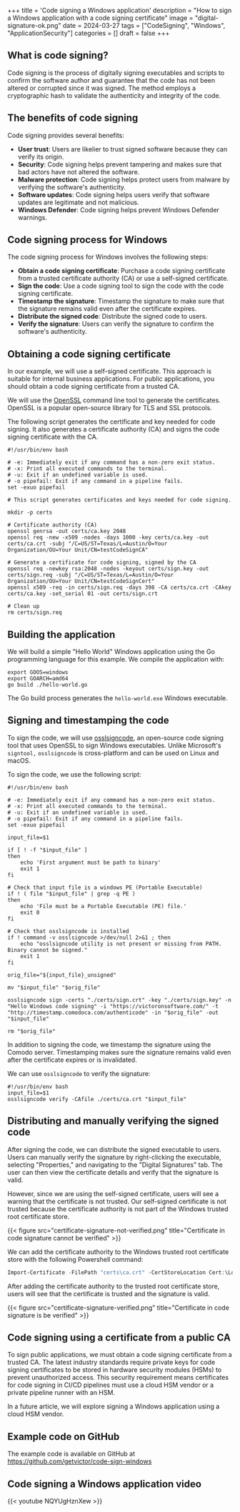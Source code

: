 +++
title = 'Code signing a Windows application'
description = "How to sign a Windows application with a code signing certificate"
image = "digital-signature-ok.png"
date = 2024-03-27
tags = ["CodeSigning", "Windows", "ApplicationSecurity"]
categories = []
draft = false
+++

## What is code signing?

Code signing is the process of digitally signing executables and scripts to confirm the software author and guarantee that the code has not been altered or corrupted since it was signed. The method employs a cryptographic hash to validate the authenticity and integrity of the code.

## The benefits of code signing

Code signing provides several benefits:
- **User trust**: Users are likelier to trust signed software because they can verify its origin.
- **Security**: Code signing helps prevent tampering and makes sure that bad actors have not altered the software.
- **Malware protection**: Code signing helps protect users from malware by verifying the software's authenticity.
- **Software updates**: Code signing helps users verify that software updates are legitimate and not malicious.
- **Windows Defender**: Code signing helps prevent Windows Defender warnings.

## Code signing process for Windows

The code signing process for Windows involves the following steps:
- **Obtain a code signing certificate**: Purchase a code signing certificate from a trusted certificate authority (CA) or use a self-signed certificate.
- **Sign the code**: Use a code signing tool to sign the code with the code signing certificate.
- **Timestamp the signature**: Timestamp the signature to make sure that the signature remains valid even after the certificate expires.
- **Distribute the signed code**: Distribute the signed code to users.
- **Verify the signature**: Users can verify the signature to confirm the software's authenticity.

## Obtaining a code signing certificate

In our example, we will use a self-signed certificate. This approach is suitable for internal business applications. For public applications, you should obtain a code signing certificate from a trusted CA.

We will use the [OpenSSL](https://www.openssl.org/) command line tool to generate the certificates. OpenSSL is a popular open-source library for TLS and SSL protocols.

The following script generates the certificate and key needed for code signing. It also generates a certificate authority (CA) and signs the code signing certificate with the CA.

```shell
#!/usr/bin/env bash

# -e: Immediately exit if any command has a non-zero exit status.
# -x: Print all executed commands to the terminal.
# -u: Exit if an undefined variable is used.
# -o pipefail: Exit if any command in a pipeline fails.
set -exuo pipefail

# This script generates certificates and keys needed for code signing.

mkdir -p certs

# Certificate authority (CA)
openssl genrsa -out certs/ca.key 2048
openssl req -new -x509 -nodes -days 1000 -key certs/ca.key -out certs/ca.crt -subj "/C=US/ST=Texas/L=Austin/O=Your Organization/OU=Your Unit/CN=testCodeSignCA"

# Generate a certificate for code signing, signed by the CA
openssl req -newkey rsa:2048 -nodes -keyout certs/sign.key -out certs/sign.req -subj "/C=US/ST=Texas/L=Austin/O=Your Organization/OU=Your Unit/CN=testCodeSignCert"
openssl x509 -req -in certs/sign.req -days 398 -CA certs/ca.crt -CAkey certs/ca.key -set_serial 01 -out certs/sign.crt

# Clean up
rm certs/sign.req
```

## Building the application

We will build a simple "Hello World" Windows application using the Go programming language for this example. We compile the application with:

```shell
export GOOS=windows
export GOARCH=amd64
go build ./hello-world.go
```

The Go build process generates the `hello-world.exe` Windows executable.

## Signing and timestamping the code

To sign the code, we will use [osslsigncode](https://github.com/mtrojnar/osslsigncode), an open-source code signing tool that uses OpenSSL to sign Windows executables. Unlike Microsoft's `signtool,` `osslsigncode` is cross-platform and can be used on Linux and macOS.

To sign the code, we use the following script:

```shell
#!/usr/bin/env bash

# -e: Immediately exit if any command has a non-zero exit status.
# -x: Print all executed commands to the terminal.
# -u: Exit if an undefined variable is used.
# -o pipefail: Exit if any command in a pipeline fails.
set -exuo pipefail

input_file=$1

if [ ! -f "$input_file" ]
then
    echo 'First argument must be path to binary'
    exit 1
fi

# Check that input file is a windows PE (Portable Executable)
if ! ( file "$input_file" | grep -q PE )
then
    echo 'File must be a Portable Executable (PE) file.'
    exit 0
fi

# Check that osslsigncode is installed
if ! command -v osslsigncode >/dev/null 2>&1 ; then
    echo "osslsigncode utility is not present or missing from PATH. Binary cannot be signed."
    exit 1
fi

orig_file="${input_file}_unsigned"

mv "$input_file" "$orig_file"

osslsigncode sign -certs "./certs/sign.crt" -key "./certs/sign.key" -n "Hello Windows code signing" -i "https://victoronsoftware.com/" -t "http://timestamp.comodoca.com/authenticode" -in "$orig_file" -out "$input_file"

rm "$orig_file"
```

In addition to signing the code, we timestamp the signature using the Comodo server. Timestamping makes sure the signature remains valid even after the certificate expires or is invalidated.

We can use `osslsigncode` to verify the signature:

```shell
#!/usr/bin/env bash
input_file=$1
osslsigncode verify -CAfile ./certs/ca.crt "$input_file"
```

## Distributing and manually verifying the signed code

After signing the code, we can distribute the signed executable to users. Users can manually verify the signature by right-clicking the executable, selecting "Properties," and navigating to the "Digital Signatures" tab. The user can then view the certificate details and verify that the signature is valid.

However, since we are using the self-signed certificate, users will see a warning that the certificate is not trusted. Our self-signed certificate is not trusted because the certificate authority is not part of the Windows trusted root certificate store.

{{< figure src="certificate-signature-not-verified.png" title="Certificate in code signature cannot be verified" >}}

We can add the certificate authority to the Windows trusted root certificate store with the following Powershell command:

```powershell
Import-Certificate -FilePath "certs\ca.crt" -CertStoreLocation Cert:\LocalMachine\Root
```

After adding the certificate authority to the trusted root certificate store, users will see that the certificate is trusted and the signature is valid.

{{< figure src="certificate-signature-verified.png" title="Certificate in code signature is be verified" >}}

## Code signing using a certificate from a public CA

To sign public applications, we must obtain a code signing certificate from a trusted CA. The latest industry standards require private keys for code signing certificates to be stored in hardware security modules (HSMs) to prevent unauthorized access. This security requirement means certificates for code signing in CI/CD pipelines must use a cloud HSM vendor or a private pipeline runner with an HSM.

In a future article, we will explore signing a Windows application using a cloud HSM vendor.

## Example code on GitHub

The example code is available on GitHub at https://github.com/getvictor/code-sign-windows

## Code signing a Windows application video

{{< youtube NQYUgHznXew >}}
